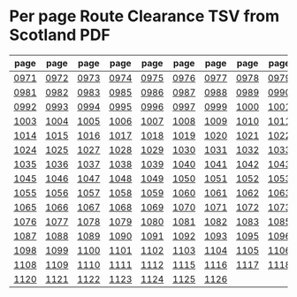 # Per page Route Clearance TSV from Scotland PDF

|page|page|page|page|page|page|page|page|page|page|
|----|----|----|----|----|----|----|----|----|----|
|[0971](tsv/pg_0971.tsv)|[0972](tsv/pg_0972.tsv)|[0973](tsv/pg_0973.tsv)|[0974](tsv/pg_0974.tsv)|[0975](tsv/pg_0975.tsv)|[0976](tsv/pg_0976.tsv)|[0977](tsv/pg_0977.tsv)|[0978](tsv/pg_0978.tsv)|[0979](tsv/pg_0979.tsv)|[0980](tsv/pg_0980.tsv)|
|[0981](tsv/pg_0981.tsv)|[0982](tsv/pg_0982.tsv)|[0983](tsv/pg_0983.tsv)|[0985](tsv/pg_0985.tsv)|[0986](tsv/pg_0986.tsv)|[0987](tsv/pg_0987.tsv)|[0988](tsv/pg_0988.tsv)|[0989](tsv/pg_0989.tsv)|[0990](tsv/pg_0990.tsv)|[0991](tsv/pg_0991.tsv)|
|[0992](tsv/pg_0992.tsv)|[0993](tsv/pg_0993.tsv)|[0994](tsv/pg_0994.tsv)|[0995](tsv/pg_0995.tsv)|[0996](tsv/pg_0996.tsv)|[0997](tsv/pg_0997.tsv)|[0999](tsv/pg_0999.tsv)|[1000](tsv/pg_1000.tsv)|[1001](tsv/pg_1001.tsv)|[1002](tsv/pg_1002.tsv)|
|[1003](tsv/pg_1003.tsv)|[1004](tsv/pg_1004.tsv)|[1005](tsv/pg_1005.tsv)|[1006](tsv/pg_1006.tsv)|[1007](tsv/pg_1007.tsv)|[1008](tsv/pg_1008.tsv)|[1009](tsv/pg_1009.tsv)|[1010](tsv/pg_1010.tsv)|[1011](tsv/pg_1011.tsv)|[1013](tsv/pg_1013.tsv)|
|[1014](tsv/pg_1014.tsv)|[1015](tsv/pg_1015.tsv)|[1016](tsv/pg_1016.tsv)|[1017](tsv/pg_1017.tsv)|[1018](tsv/pg_1018.tsv)|[1019](tsv/pg_1019.tsv)|[1020](tsv/pg_1020.tsv)|[1021](tsv/pg_1021.tsv)|[1022](tsv/pg_1022.tsv)|[1023](tsv/pg_1023.tsv)|
|[1024](tsv/pg_1024.tsv)|[1025](tsv/pg_1025.tsv)|[1027](tsv/pg_1027.tsv)|[1028](tsv/pg_1028.tsv)|[1029](tsv/pg_1029.tsv)|[1030](tsv/pg_1030.tsv)|[1031](tsv/pg_1031.tsv)|[1032](tsv/pg_1032.tsv)|[1033](tsv/pg_1033.tsv)|[1034](tsv/pg_1034.tsv)|
|[1035](tsv/pg_1035.tsv)|[1036](tsv/pg_1036.tsv)|[1037](tsv/pg_1037.tsv)|[1038](tsv/pg_1038.tsv)|[1039](tsv/pg_1039.tsv)|[1040](tsv/pg_1040.tsv)|[1041](tsv/pg_1041.tsv)|[1042](tsv/pg_1042.tsv)|[1043](tsv/pg_1043.tsv)|[1044](tsv/pg_1044.tsv)|
|[1045](tsv/pg_1045.tsv)|[1046](tsv/pg_1046.tsv)|[1047](tsv/pg_1047.tsv)|[1048](tsv/pg_1048.tsv)|[1049](tsv/pg_1049.tsv)|[1050](tsv/pg_1050.tsv)|[1051](tsv/pg_1051.tsv)|[1052](tsv/pg_1052.tsv)|[1053](tsv/pg_1053.tsv)|[1054](tsv/pg_1054.tsv)|
|[1055](tsv/pg_1055.tsv)|[1056](tsv/pg_1056.tsv)|[1057](tsv/pg_1057.tsv)|[1058](tsv/pg_1058.tsv)|[1059](tsv/pg_1059.tsv)|[1060](tsv/pg_1060.tsv)|[1061](tsv/pg_1061.tsv)|[1062](tsv/pg_1062.tsv)|[1063](tsv/pg_1063.tsv)|[1064](tsv/pg_1064.tsv)|
|[1065](tsv/pg_1065.tsv)|[1066](tsv/pg_1066.tsv)|[1067](tsv/pg_1067.tsv)|[1068](tsv/pg_1068.tsv)|[1069](tsv/pg_1069.tsv)|[1070](tsv/pg_1070.tsv)|[1071](tsv/pg_1071.tsv)|[1072](tsv/pg_1072.tsv)|[1073](tsv/pg_1073.tsv)|[1074](tsv/pg_1074.tsv)|
|[1076](tsv/pg_1076.tsv)|[1077](tsv/pg_1077.tsv)|[1078](tsv/pg_1078.tsv)|[1079](tsv/pg_1079.tsv)|[1080](tsv/pg_1080.tsv)|[1081](tsv/pg_1081.tsv)|[1082](tsv/pg_1082.tsv)|[1083](tsv/pg_1083.tsv)|[1085](tsv/pg_1085.tsv)|[1086](tsv/pg_1086.tsv)|
|[1087](tsv/pg_1087.tsv)|[1088](tsv/pg_1088.tsv)|[1089](tsv/pg_1089.tsv)|[1090](tsv/pg_1090.tsv)|[1091](tsv/pg_1091.tsv)|[1092](tsv/pg_1092.tsv)|[1093](tsv/pg_1093.tsv)|[1095](tsv/pg_1095.tsv)|[1096](tsv/pg_1096.tsv)|[1097](tsv/pg_1097.tsv)|
|[1098](tsv/pg_1098.tsv)|[1099](tsv/pg_1099.tsv)|[1100](tsv/pg_1100.tsv)|[1101](tsv/pg_1101.tsv)|[1102](tsv/pg_1102.tsv)|[1103](tsv/pg_1103.tsv)|[1104](tsv/pg_1104.tsv)|[1105](tsv/pg_1105.tsv)|[1106](tsv/pg_1106.tsv)|[1107](tsv/pg_1107.tsv)|
|[1108](tsv/pg_1108.tsv)|[1109](tsv/pg_1109.tsv)|[1110](tsv/pg_1110.tsv)|[1111](tsv/pg_1111.tsv)|[1112](tsv/pg_1112.tsv)|[1115](tsv/pg_1115.tsv)|[1116](tsv/pg_1116.tsv)|[1117](tsv/pg_1117.tsv)|[1118](tsv/pg_1118.tsv)|[1119](tsv/pg_1119.tsv)|
|[1120](tsv/pg_1120.tsv)|[1121](tsv/pg_1121.tsv)|[1122](tsv/pg_1122.tsv)|[1123](tsv/pg_1123.tsv)|[1124](tsv/pg_1124.tsv)|[1125](tsv/pg_1125.tsv)|[1126](tsv/pg_1126.tsv)||||
